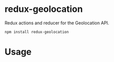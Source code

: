 # redux-geolocation

Redux actions and reducer for the Geolocation API.

```sh
npm install redux-geolocation
```

# Usage
